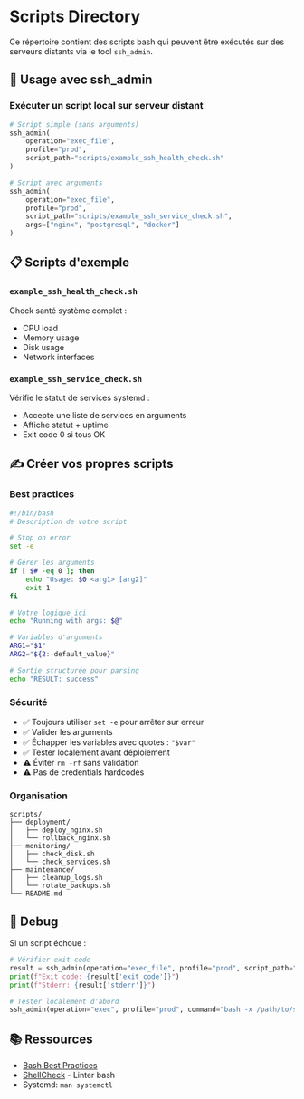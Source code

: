 # Scripts Directory

Ce répertoire contient des scripts bash qui peuvent être exécutés sur des serveurs distants via le tool `ssh_admin`.

## 🎯 Usage avec ssh_admin

### Exécuter un script local sur serveur distant

```python
# Script simple (sans arguments)
ssh_admin(
    operation="exec_file",
    profile="prod",
    script_path="scripts/example_ssh_health_check.sh"
)

# Script avec arguments
ssh_admin(
    operation="exec_file",
    profile="prod",
    script_path="scripts/example_ssh_service_check.sh",
    args=["nginx", "postgresql", "docker"]
)
```

## 📋 Scripts d'exemple

### `example_ssh_health_check.sh`
Check santé système complet :
- CPU load
- Memory usage
- Disk usage
- Network interfaces

### `example_ssh_service_check.sh`
Vérifie le statut de services systemd :
- Accepte une liste de services en arguments
- Affiche statut + uptime
- Exit code 0 si tous OK

## ✍️ Créer vos propres scripts

### Best practices

```bash
#!/bin/bash
# Description de votre script

# Stop on error
set -e

# Gérer les arguments
if [ $# -eq 0 ]; then
    echo "Usage: $0 <arg1> [arg2]"
    exit 1
fi

# Votre logique ici
echo "Running with args: $@"

# Variables d'arguments
ARG1="$1"
ARG2="${2:-default_value}"

# Sortie structurée pour parsing
echo "RESULT: success"
```

### Sécurité

- ✅ Toujours utiliser `set -e` pour arrêter sur erreur
- ✅ Valider les arguments
- ✅ Échapper les variables avec quotes : `"$var"`
- ✅ Tester localement avant déploiement
- ⚠️ Éviter `rm -rf` sans validation
- ⚠️ Pas de credentials hardcodés

### Organisation

```
scripts/
├── deployment/
│   ├── deploy_nginx.sh
│   └── rollback_nginx.sh
├── monitoring/
│   ├── check_disk.sh
│   └── check_services.sh
├── maintenance/
│   ├── cleanup_logs.sh
│   └── rotate_backups.sh
└── README.md
```

## 🔧 Debug

Si un script échoue :

```python
# Vérifier exit code
result = ssh_admin(operation="exec_file", profile="prod", script_path="scripts/test.sh")
print(f"Exit code: {result['exit_code']}")
print(f"Stderr: {result['stderr']}")

# Tester localement d'abord
ssh_admin(operation="exec", profile="prod", command="bash -x /path/to/script.sh")
```

## 📚 Ressources

- [Bash Best Practices](https://mywiki.wooledge.org/BashGuide/Practices)
- [ShellCheck](https://www.shellcheck.net/) - Linter bash
- Systemd: `man systemctl`
